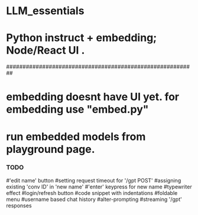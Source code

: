 # LLM_essentials
# Python instruct + embedding; Node/React UI .

##########################################################
# embedding doesnt have UI yet. for embedding use "embed.py"
# run embedded models from playground page.

### TODO
#'edit name' button
#setting request timeout for '/gpt POST'
#assigning existing 'conv ID' in 'new name'
#'enter' keypress for new name
#typewriter effect
#login/refresh button
#code snippet with indentations
#foldable menu
#username based chat history
#alter-prompting
#streaming '/gpt' responses


